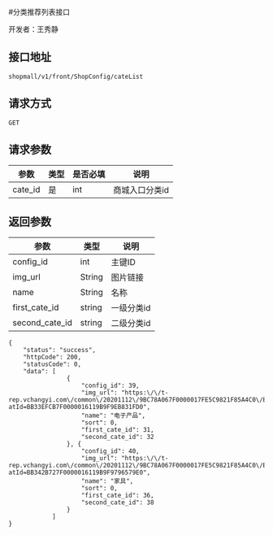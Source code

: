 #分类推荐列表接口

开发者：王秀静

## 接口地址
`shopmall/v1/front/ShopConfig/cateList`

## 请求方式

  `GET`
  
## 请求参数

|参数|类型|是否必填|说明|
| - | - | - | - |
| cate_id | 是 | int | 商城入口分类id |


## 返回参数
|参数|类型|说明|
| - | - | - |
| config_id | int | 主键ID |
| img_url | String | 图片链接 |
| name | String | 名称 |
| first_cate_id | string | 一级分类id |
| second_cate_id | string | 二级分类id |

```
{
    "status": "success",
    "httpCode": 200,
    "statusCode": 0,
    "data": [
                {
                    "config_id": 39,
                    "img_url": "https:\/\/t-rep.vchangyi.com\/common\/20201112\/9BC78A067F0000017FE5C9821F85A4C0\/BB33EFCB7F0000016119B9F9EB831FD0.png?atId=BB33EFCB7F0000016119B9F9EB831FD0",
                    "name": "电子产品",
                    "sort": 0,
                    "first_cate_id": 31,
                    "second_cate_id": 32
                }, {
                    "config_id": 40,
                    "img_url": "https:\/\/t-rep.vchangyi.com\/common\/20201112\/9BC78A067F0000017FE5C9821F85A4C0\/BB342B727F0000016119B9F9796579E0.png?atId=BB342B727F0000016119B9F9796579E0",
                    "name": "家具",
                    "sort": 0,
                    "first_cate_id": 36,
                    "second_cate_id": 38
                }
            ]
}

```